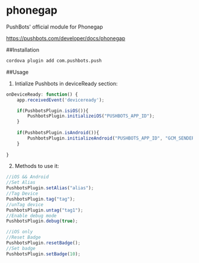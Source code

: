 # phonegap
PushBots' official module for Phonegap

https://pushbots.com/developer/docs/phonegap

##Installation
```bash
cordova plugin add com.pushbots.push
```

##Usage
1. Intialize Pushbots in deviceReady section:
```javascript
onDeviceReady: function() {
	app.receivedEvent('deviceready');

	if(PushbotsPlugin.isiOS()){
		PushbotsPlugin.initializeiOS("PUSHBOTS_APP_ID");
	}
	
	if(PushbotsPlugin.isAndroid()){
		PushbotsPlugin.initializeAndroid("PUSHBOTS_APP_ID", "GCM_SENDER_ID");
	}
		
}
```

2. Methods to use it:
```javascript
//iOS && Android
//Set Alias
PushbotsPlugin.setAlias("alias");
//Tag Device
PushbotsPlugin.tag("tag");
//unTag device
PushbotsPlugin.untag("tag1");
//Enable debug mode
PushbotsPlugin.debug(true);

//iOS only
//Reset Badge
PushbotsPlugin.resetBadge();
//Set badge
PushbotsPlugin.setBadge(10);
 ```
